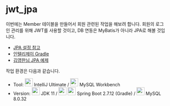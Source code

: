 # jwt_jpa

이번에는 Member 테이블을 만들어서 회원 관련된 작업을 해보려 합니다. 회원의 로그인 관리를 위해 JWT를 사용할 것이고, DB 연동은 MyBatis가 아니라 JPA로 해볼 것입니다.
- [JPA 설정 참고](https://dev-coco.tistory.com/85)
- [인텔리제이 Gradle](https://www.jetbrains.com/help/idea/gradle.html)
- [김영한님 JPA 예제](https://github.com/holyeye/jpabook)

작업 환경은 다음과 같습니다.
- Tool: <img src="https://github.com/thdqudgnsToy/jwt_jpa/assets/92148521/d57a8f5c-e70f-4c61-b5e4-afd47501864e" width="25px" height="25px"> IntelliJ Ultimate / <img src="https://github.com/thdqudgnsToy/jwt_jpa/assets/92148521/1b1d14d1-25fa-453f-95f4-4be7c6e2b1fd" width="25px" height="25px"> MySQL Workbench
- Version: <img src="https://github.com/thdqudgnsToy/jwt_jpa/assets/92148521/09ce7b6b-bdac-4046-984c-02caf8a1547c" width="25px" height="25px"> JDK 11 / <img src="https://github.com/thdqudgnsToy/jwt_jpa/assets/92148521/e8234082-8874-4def-8741-e72ab4316258" width="25px" height="25px"> <img src="https://github.com/thdqudgnsToy/jwt_jpa/assets/92148521/7e040771-cb4e-41c4-b1fe-90efa4719c8c" width="25px" height="25px"> Spring Boot 2.7.12 (Gradle) / <img src="https://github.com/thdqudgnsToy/jwt_jpa/assets/92148521/a9f29ed4-4ee9-4a6e-b2ea-46d90cab6b49" width="25px" height="25px"> MySQL 8.0.32
